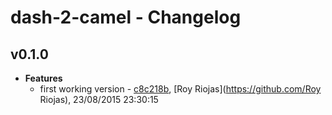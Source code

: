 
# dash-2-camel - Changelog
## v0.1.0
- **Features**
  - first working version - [c8c218b]( https://github.com/royriojas/dash-2-camel/commit/c8c218b ), [Roy Riojas](https://github.com/Roy Riojas), 23/08/2015 23:30:15

    
